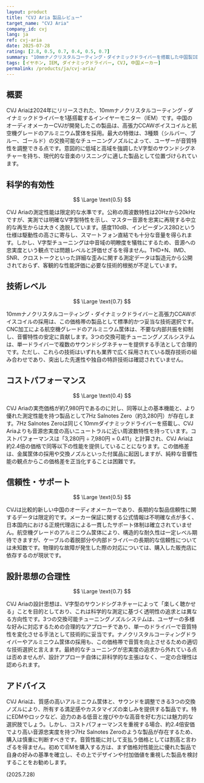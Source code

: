 ```yaml
---
layout: product
title: "CVJ Aria 製品レビュー"
target_name: "CVJ Aria"
company_id: cvj
lang: ja
ref: cvj-aria
date: 2025-07-28
rating: [2.8, 0.5, 0.7, 0.4, 0.5, 0.7]
summary: "10mmナノクリスタルコーティング・ダイナミックドライバーを搭載した中国製IEM。V字型サウンドシグネチャーと3つの交換可能チューニングノズルが特徴。"
tags: [イヤホン, IEM, ダイナミックドライバー, CVJ, 中国メーカー]
permalink: /products/ja/cvj-aria/
---
```


## 概要

CVJ Ariaは2024年にリリースされた、10mmナノクリスタルコーティング・ダイナミックドライバーを1基搭載するインイヤーモニター（IEM）です。中国のオーディオメーカーCVJが開発したこの製品は、高張力CCAWボイスコイルと航空機グレードのアルミニウム筐体を採用。最大の特徴は、3種類（シルバー、ブルー、ゴールド）の交換可能なチューニングノズルによって、ユーザーが音質特性を調整できる点です。意図的に低域と高域を強調したV字型のサウンドシグネチャーを持ち、現代的な音楽のリスニングに適した製品として位置づけられています。

## 科学的有効性

$$ \Large \text{0.5} $$

CVJ Ariaの測定性能は限定的な水準です。公称の周波数特性は20Hzから20kHzですが、実測では明確なV字型特性を示し、マスター音源を忠実に再現する中立的な再生からは大きく逸脱しています。感度110dB、インピーダンス28Ωという仕様は駆動性の高さに寄与し、スマートフォン直結でも十分な音量を得られます。しかし、V字型チューニングは中音域の明瞭度を犠牲にするため、音源への忠実度という観点では問題レベルと評価せざるを得ません。THD+N、IMD、SNR、クロストークといった詳細な歪みに関する測定データは製造元から公開されておらず、客観的な性能評価に必要な技術的根拠が不足しています。

## 技術レベル

$$ \Large \text{0.7} $$

10mmナノクリスタルコーティング・ダイナミックドライバーと高張力CCAWボイスコイルの採用は、この価格帯の製品として標準的かつ妥当な技術選択です。CNC加工による航空機グレードのアルミニウム筐体は、不要な内部共振を抑制し、音響特性の安定に貢献します。3つの交換可能チューニングノズルシステムは、単一ドライバーで複数のサウンドシグネチャーを提供する手法として合理的です。ただし、これらの技術はいずれも業界で広く採用されている既存技術の組み合わせであり、突出した先進性や独自の特許技術は確認されていません。

## コストパフォーマンス

$$ \Large \text{0.4} $$

CVJ Ariaの実売価格が約7,980円であるのに対し、同等以上の基本機能と、より優れた測定性能を持つ製品として7Hz Salnotes Zero（約3,280円）が存在します。7Hz Salnotes Zeroは同じく10mmダイナミックドライバーを搭載し、CVJ Ariaよりも音源忠実度の高いニュートラルに近い周波数特性を持っています。コストパフォーマンスは「3,280円 ÷ 7,980円 = 0.411」と計算され、CVJ Ariaは約2.4倍の価格で同等以下の性能を提供していることになります。この価格差は、金属筐体の採用や交換ノズルといった付属品に起因しますが、純粋な音響性能の観点からこの価格差を正当化することは困難です。

## 信頼性・サポート

$$ \Large \text{0.5} $$

CVJは比較的新しい中国のオーディオメーカーであり、長期的な製品信頼性に関するデータは限定的です。メーカー保証に関する公式情報は不明確な点が多く、日本国内における正規代理店による一貫したサポート体制は確立されていません。航空機グレードのアルミニウム筐体により、構造的な耐久性は一定レベル期待できますが、ケーブルの着脱部分や内部ドライバーの長期的な信頼性については未知数です。物理的な故障が発生した際の対応については、購入した販売店に依存するのが現状です。

## 設計思想の合理性

$$ \Large \text{0.7} $$

CVJ Ariaの設計思想は、V字型のサウンドシグネチャーによって「楽しく聴かせる」ことを目的としており、これは科学的な測定に基づく透明性の追求とは異なる方向性です。3つの交換可能チューニングノズルシステムは、ユーザーの多様な好みに対応するための合理的なアプローチであり、単一のドライバーで音質特性を変化させる手法として技術的に妥当です。ナノクリスタルコーティングドライバーやアルミニウム筐体の採用も、この価格帯で音質を向上させるための適切な技術選択と言えます。最終的なチューニングが忠実度の追求から外れている点は否めませんが、設計アプローチ自体に非科学的な主張はなく、一定の合理性は認められます。

## アドバイス

CVJ Ariaは、質感の高いアルミニウム筐体と、サウンドを調整できる3つの交換ノズルにより、所有する満足感やカスタマイズの楽しみを提供する製品です。特にEDMやロックなど、迫力のある低音と煌びやかな高音を好む方には魅力的な選択肢でしょう。しかし、コストパフォーマンスを重視する場合、約2.4倍安価でより高い音源忠実度を持つ7Hz Salnotes Zeroのような製品が存在するため、購入は慎重に判断すべきです。音質性能に対して支払う価格としては割高と言わざるを得ません。初めてIEMを購入する方は、まず価格対性能比に優れた製品で自身の好みの基準を確立し、その上でデザインや付加価値を重視した製品を検討することをお勧めします。

(2025.7.28)
